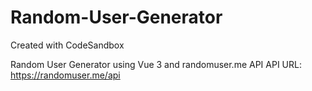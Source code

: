 # Random-User-Generator
Created with CodeSandbox

Random User Generator using Vue 3 and randomuser.me API
API URL: https://randomuser.me/api
